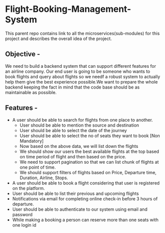 # Flight-Booking-Management-System

This parent repo contains link to all the microservices(sub-modules) for this project and describes the overall idea of the project.

## Objective - 

We need to build a backend system that can support different features for an airline company. Our end user is going to be someone who wants to book flights and query about flights so we needf a robust system to actually help them give the best experience possible.We want to prepare the whole backend keeping the fact in mind that the code base should be as maintainable as possible. 

## Features - 

* A user should be able to search for flights from one place to another.
    * User should be able to mention the source and destination
    * User should be able to select the date of the journey
    * User should be able to select the no of seats they want to book [Non Mandatory]
    * Now based on the above data, we will list down the flights
    * We should show our users the best available flights at the top based on time period of flight and then based on the price.
    * We need to support pagination so that we can list chunk of flights at one point of time. 
    * We should support filters of flights based on Price, Departure time, Duration, Airline, Stops.
* A user should be able to book a flight considering that user is registered on the platform.
* User should be able to list their previous and upcoming flights
* Notifications via email for completing online check-in before 3 hours of departure.
* User should be able to authenticate to our system using email and password
* While making a booking a person can reserve more than one seats with one login id


